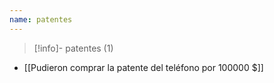 ```yaml
---
name: patentes
---
```

> [!info]- patentes (1)

- [[Pudieron comprar la patente del teléfono por 100000 $]]